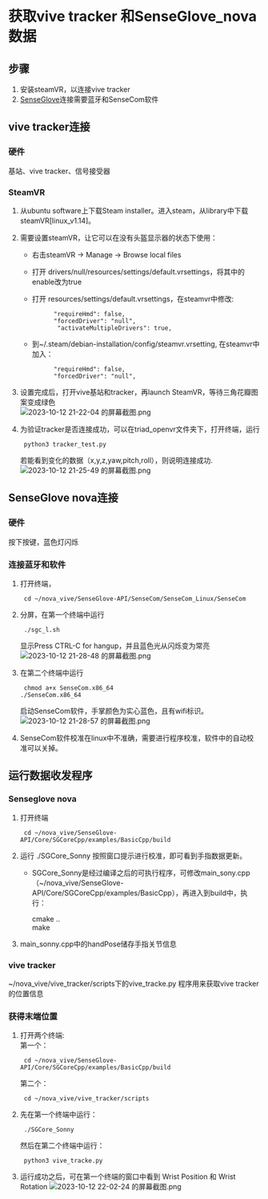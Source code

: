 # 获取vive tracker 和SenseGlove_nova数据
## 步骤
1. 安装steamVR，以连接vive tracker  
2. [SenseGlove](https://github.com/Adjuvo/SenseGlove-API)连接需要蓝牙和SenseCom软件  


## vive tracker连接
### 硬件
基站、vive tracker、信号接受器

### SteamVR
1. 从ubuntu software上下载Steam installer。进入steam，从library中下载steamVR[linux_v1.14]。  
2. 需要设置steamVR，让它可以在没有头盔显示器的状态下使用：  
    - 右击steamVR -> Manage -> Browse local files  
    - 打开 drivers/null/resources/settings/default.vrsettings，将其中的enable改为true
    - 打开 resources/settings/default.vrsettings，在steamvr中修改:  
  
                "requireHmd": false,  
                "forcedDriver": "null",  
                 "activateMultipleDrivers": true,   
   -  到~/.steam/debian-installation/config/steamvr.vrsetting, 在steamvr中加入：

                "requireHmd": false,  
                "forcedDriver": "null", 
    
3. 设置完成后，打开vive基站和tracker，再launch SteamVR，等待三角花瓣图案变成绿色  
   ![2023-10-12 21-22-04 的屏幕截图.png](https://s2.loli.net/2023/10/12/VGfUdPQN6LJeuiR.png)
4. 为验证tracker是否连接成功，可以在triad_openvr文件夹下，打开终端，运行  
   
        python3 tracker_test.py
    若能看到变化的数据（x,y,z,yaw,pitch,roll），则说明连接成功.
    ![2023-10-12 21-25-49 的屏幕截图.png](https://s2.loli.net/2023/10/12/8Fq5QwTELk6CsUn.png)
   

## SenseGlove nova连接
### 硬件
按下按键，蓝色灯闪烁
### 连接蓝牙和软件

1. 打开终端，  
   
        cd ~/nova_vive/SenseGlove-API/SenseCom/SenseCom_Linux/SenseCom
2. 分屏，在第一个终端中运行  
   
        ./sgc_l.sh  
   显示Press CTRL-C for hangup，并且蓝色光从闪烁变为常亮
   ![2023-10-12 21-28-48 的屏幕截图.png](https://s2.loli.net/2023/10/12/haVxf4OUsb9GmKN.png)
3. 在第二个终端中运行  
   
        chmod a+x SenseCom.x86_64
       ./SenseCom.x86_64  
   启动SenseCom软件，手掌颜色为实心蓝色，且有wifi标识。
   ![2023-10-12 21-28-57 的屏幕截图.png](https://s2.loli.net/2023/10/12/7hGOBZJXWcFaIKm.png)
4. SenseCom软件校准在linux中不准确，需要进行程序校准，软件中的自动校准可以关掉。

## 运行数据收发程序
### Senseglove nova
					
1. 打开终端   
   
        cd ~/nova_vive/SenseGlove-API/Core/SGCoreCpp/examples/BasicCpp/build
2. 运行  ./SGCore_Sonny 按照窗口提示进行校准，即可看到手指数据更新。  
   * SGCore_Sonny是经过编译之后的可执行程序，可修改main_sony.cpp（~/nova_vive/SenseGlove-API/Core/SGCoreCpp/examples/BasicCpp），再进入到build中，执行：
  
        cmake ..  
        make
3. main_sonny.cpp中的handPose储存手指关节信息  

### vive tracker

  ~/nova_vive/vive_tracker/scripts下的vive_tracke.py 程序用来获取vive tracker的位置信息

### 获得末端位置
1. 打开两个终端:  
    第一个：
        
        cd ~/nova_vive/SenseGlove-API/Core/SGCoreCpp/examples/BasicCpp/build
    第二个：

        cd ~/nova_vive/vive_tracker/scripts

2. 先在第一个终端中运行：  
   
        ./SGCore_Sonny
    然后在第二个终端中运行：

        python3 vive_tracke.py
3. 运行成功之后，可在第一个终端的窗口中看到 Wrist Position 和 Wrist Rotation
   ![2023-10-12 22-02-24 的屏幕截图.png](https://s2.loli.net/2023/10/12/yTIBanW7qPkuVbK.png)



   